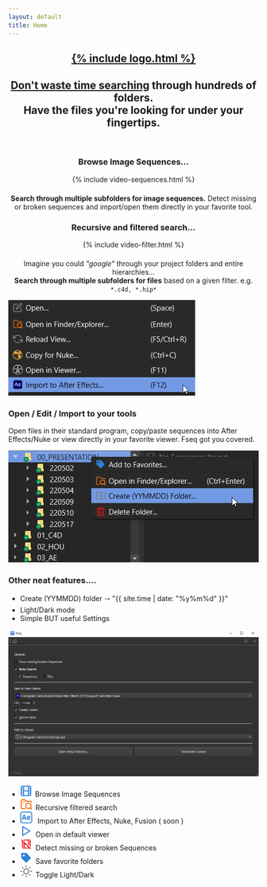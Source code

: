 ```yaml
---
layout: default
title: Home
---
```


<!-- One -->
<section id="one" class="wrapper style2 special">
	<header class="major">
	    <h1><a href="#features" class="scrolly small-shadow">{% include logo.html %}</a></h1>
		<h2><u class="text-orange">Don't waste time searching</u> through hundreds of folders.<br />
		Have the files you're looking for under your fingertips.</h2>
	</header>
	<!-- <ul class="icons major">
		<li><span class="icon fa-camera-retro"><span class="label">Shoot</span></span></li>
		<li><span class="icon fa-refresh"><span class="label">Process</span></span></li>
		<li><span class="icon fa-cloud"><span class="label">Upload</span></span></li>
	</ul> -->
</section>

<!-- Two -->
<section id="features" class="wrapper">
	<div class="inner alt">
		<div class="content" style="text-align: center;">
			<h3 class="text-blue-gradient" >Browse Image Sequences...</h3>
			<div class="image small-shadow">{% include video-sequences.html %}</div>
			<p style="margin-top: 1.5em;"><b>Search through multiple subfolders for image sequences.</b> Detect missing or broken sequences and import/open them directly in your favorite tool.</p>
			<h3 class="text-orange-bold">Recursive and filtered search...</h3>
			<div class="image small-shadow">{% include video-filter.html %}</div>
			<p style="margin-top: 1.5em;">Imagine you could <i>"google"</i> through your project folders and entire hierarchies...<br /> <b>Search through multiple subfolders for files</b> based on a given filter. e.g. <code>*.c4d, *.hip*</code></p>
		</div>
		<section class="spotlight">
			<div class="image"><img src="assets/images/fseq-export.png" alt="" /></div>
			<div class="content">
				<h3 class="text-bold"><span class="text-blue-gradient">Open / Edit / Import</span> to your tools</h3>
				<p>Open files in their standard program, <span class="text-bold">copy/paste sequences</span> into After Effects/Nuke or view directly in your favorite viewer.
				<span class="text-orange-bold">Fseq got you covered.</span></p>
			</div>
		</section>
		<section class="spotlight">
			<div class="image"><img src="assets/images/fseq-dated-folder.png" alt="" /></div>
			<div class="content">
				<h3 class="text-bold">Other neat features....</h3>
				<ul>
				<li>Create (YYMMDD) folder 🠒 <span class="text-blue-gradient">"{{ site.time | date: "%y%m%d" }}"</span></li>
				<li>Light/Dark mode</li>
				<li>Simple <span class="text-orange-bold">BUT</span> useful Settings</li>
				</ul>
			</div>
		</section>
		<div class="image small-shadow"><img src="assets/images/fseq-settings.gif" alt="" /></div>
		<section class="special">
			<ul class="icons labeled">
				<li><img style="padding-right:.5em;" src="assets/icons/sequence_active.svg" height="24px"><span class="label">Browse Image Sequences</span></li>
				<li><img style="padding-right:.5em;" src="assets/icons/search_active.svg" height="24px"><span class="label">Recursive filtered search</span></li>
				<li>
				<img style="padding-right:.5em;" src="assets/icons/ae.svg" height="24px">
				<span class="label">Import to After Effects, Nuke, <span class="_50percent">Fusion ( soon )</span></span>
				</li>
				<li><img style="padding-right:.5em;" src="assets/icons/play.svg" height="24px"><span class="label">Open in default viewer</span></li>
				<li><img style="padding-right:.5em;" src="assets/icons/film_broken.svg" height="24px"><span class="label">Detect missing or broken Sequences</span></li>
				<li><img style="padding-right:.5em;" src="assets/icons/fav_active.svg" height="24px"><span class="label">Save favorite folders</span></li>
				<li><img style="padding-right:.5em;" src="assets/icons/light.svg" height="24px"><span class="label">Toggle Light/Dark</span></li>
			</ul>
		</section>
	</div>
</section>